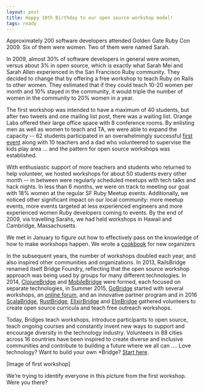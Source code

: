 ```yaml
---
layout: post
title: Happy 10th Birthday to our open source workshop model!
tags: ready
---
```


Approximately 200 software developers attended Golden Gate Ruby Con 2009. Six of
them were women. Two of them were named Sarah.

In 2009, almost 30% of software developers in general were women, versus about
3% in open source, which is exactly what Sarah Mei and Sarah Allen experienced
in the San Francisco Ruby community. They decided to change that by offering a
free workshop to teach Ruby on Rails to other women. They estimated that if they
could teach 10-20 women per month and 10% stayed in the community, it would
triple the number of women in the community to 20% women in a year.

The first workshop was intended to have a maximum of 40 students, but after two
tweets and one mailing list post, there was a waiting list. Orange Labs offered
their large office space with 8 conference rooms. By enlisting men as well as
women to teach and TA, we were able to expand the capacity -- 62 students
participated in an overwhelmingly successful
[first event](http://www.sarahmei.com/blog/2009/06/14/the-first-rails-workshop/)
along with 10 teachers and a dad who volunteered to supervise the kids play area
… and the pattern for open source workshops was established.

With enthusiastic support of more teachers and students who returned to help
volunteer, we hosted workshops for about 50 students every other month -- in
between were regularly scheduled meetups with tech talks and hack nights.  In
less than 6 months, we were on track to meeting our goal with 18% women at the
regular SF Ruby Meetup events. Additionally, we noticed other significant impact
on our local community: more meetup events, more events targeted at less
experienced engineers and more experienced women Ruby developers coming to
events. By the end of 2009, via travelling Sarahs, we had held workshops in
Hawaii and Cambridge, Massachusetts.

We met in January to figure out how to effectively pass on the knowledge of how
to make workshops happen. We wrote a
[cookbook](https://github.com/bridgefoundry/WorkshopCookbook/wiki/Minimum-Viable-Workshop)
for new organizers

In the subsequent years, the number of workshops doubled each year, and also
inspired other communities and organizations.  In 2013, RailsBridge renamed
itself Bridge Foundry, reflecting that the open source workshop approach was
being used by groups for many different technologies. In 2014,
[ClojureBridge](http://www.clojurebridge.org/) and
[MobileBridge](https://github.com/mobilebridge) were formed, each focused on
separate technologies, in Summer 2015,
[GoBridge](http://golangbridge.org/) started with several workshops, an
[online forum](https://forum.golangbridge.org/), and an innovative partner
program and in 2016 [ScalaBridge](https://bridgefoundry.org/2018/02/15/scalabridge),
[RustBridge](https://rustbridge.com/), [ElixirBridge](http://elixirbridge.org/)
and [ElmBridge](https://twitter.com/elmlangbridge)
gathered volunteers to create open source curricula and teach free outreach
workshops.

Today, Bridges teach workshops, introduce participants to open source, teach
ongoing courses and constantly invent new ways to support and encourage
diversity in the technology industry. Volunteers in 88 cities across 16
countries have been inspired to create diverse and inclusive communities and
contribute to building a future where we all can …. Love technology? Want to
build your own *Bridge?
[Start here](https://bridgefoundry.org/doc/bridge-building).

[Image of first workshop]

We’re trying to identify everyone in this picture from the first workshop. Were
you there?
